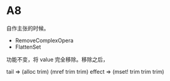 # A8

自作主张的时候。



+ RemoveComplexOpera
+ FlattenSet

功能不变，将 value 完全移除。移除之后，

tail    => (alloc trim)
           (mref trim trim)
effect  => (mset! trim trim trim)
